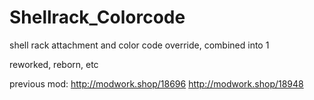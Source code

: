 # Shellrack_Colorcode
shell rack attachment and color code override, combined into 1

reworked, reborn, etc


previous mod:
http://modwork.shop/18696
http://modwork.shop/18948
